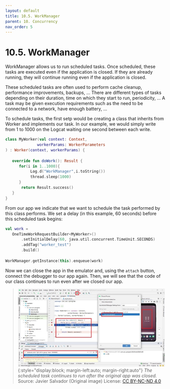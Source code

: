 ```yaml
---
layout: default
title: 10.5. WorkManager
parent: 10. Concurrency
nav_order: 5
---
```


# 10.5. WorkManager

WorkManager allows us to run scheduled tasks. Once scheduled, these tasks are executed even if the application is closed. If they are already running, they will continue running even if the application is closed.


These scheduled tasks are often used to perform cache cleanup, performance improvements, backups, ... There are different types of tasks depending on their duration, time on which they start to run, periodicity, ... A task may be given execution requirements such as the need to be connected to a network, have enough battery, ...

To schedule tasks, the first setp would be creating a class that inherits from Worker and  implements our task. In our example, we would simply write from 1 to 1000 on the Logcat waiting one second between each write.

```kotlin
class MyWorker(val context: Context,
              workerParams: WorkerParameters
) : Worker(context, workerParams) {

   override fun doWork(): Result {
      for(i in 1..1000){
           Log.d("WorkManager",i.toString())
           thread.sleep(1000)
      }
       return Result.success()
   }
}
```


From our app we indicate that we want to schedule the task performed by this class performs. We set a delay (in this example, 60 seconds) before this scheduled task begins:

```kotlin
val work =
   OneTimeWorkRequestBuilder<MyWorker>()
       .setInitialDelay(60, java.util.concurrent.TimeUnit.SECONDS)
       .addTag("worker_test")
       .build()

WorkManager.getInstance(this).enqueue(work)
```

Now we can close the app in the emulator and, using the `attach` button, connect the debugger to our app again. Then, we will see that the code of our class continues to run even after we closed our app.

> ![The scheduled task continues to run after the original app was closed.](/images/10/workmanager.jpg){:style="display:block; margin-left:auto; margin-right:auto"}
> *The scheduled task continues to run after the original app was closed.*  
> Source: Javier Salvador (Original image) License: [CC BY-NC-ND 4.0](https://creativecommons.org/licenses/by-nc-nd/4.0/)